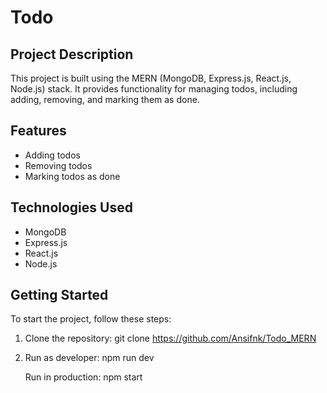 # Todo

## Project Description
This project is built using the MERN (MongoDB, Express.js, React.js, Node.js) stack. It provides functionality for managing todos, including adding, removing, and marking them as done.

## Features
- Adding todos
- Removing todos
- Marking todos as done

## Technologies Used
- MongoDB
- Express.js
- React.js
- Node.js

## Getting Started
To start the project, follow these steps:

1. Clone the repository:
    git clone https://github.com/Ansifnk/Todo_MERN

2. Run as developer:
    npm run dev
   
   Run in production:
    npm start
